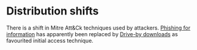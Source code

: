 # Distribution shifts

There is a shift in Mitre Att&Ck techniques used by attackers. [Phishing for information](../mitre/phishing.md) has apparently been replaced by [Drive-by downloads](../mitre/drive-by.md) as favourited initial access technique.
